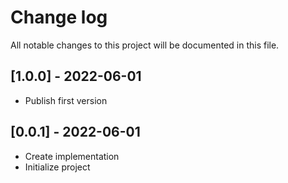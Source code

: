 # Change log

All notable changes to this project will be documented in this file.

## [1.0.0] - 2022-06-01

- Publish first version

## [0.0.1] - 2022-06-01

- Create implementation
- Initialize project

